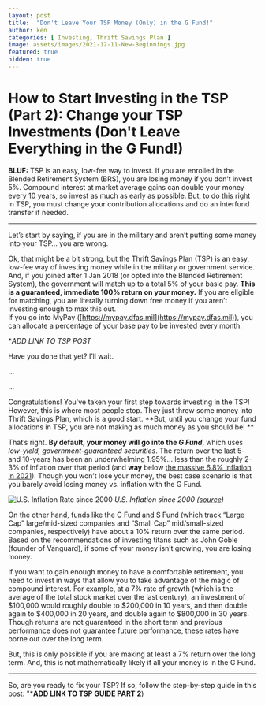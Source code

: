 ```yaml
---
layout: post
title:  "Don't Leave Your TSP Money (Only) in the G Fund!"
author: ken
categories: [ Investing, Thrift Savings Plan ]
image: assets/images/2021-12-11-New-Beginnings.jpg
featured: true
hidden: true
---
```


# How to Start Investing in the TSP (Part 2): Change your TSP Investments (Don't Leave Everything in the G Fund!)

**BLUF:** TSP is an easy, low-fee way to invest.  If you are enrolled in the Blended Retirement System (BRS), you are losing money if you don’t invest 5%.  Compound interest at market average gains can double your money every 10 years, so invest as much as early as possible.  But, to do this right in TSP, you must change your contribution allocations and do an interfund transfer if needed. 

------

Let’s start by saying, if you are in the military and aren’t putting some money into your TSP… you are wrong.

Ok, that might be a bit strong, but the Thrift Savings Plan (TSP) is an easy, low-fee way of investing money while in the military or government service.  And, if you joined after 1 Jan 2018 (or opted into the Blended Retirement System), the government will match up to a total 5% of your basic pay.  **This is a guaranteed, immediate 100% return on your money.**  If you are eligible for matching, you are literally turning down free money if you aren’t investing enough to max this out.  
If you go into MyPay ([https://mypay.dfas.mil](https://mypay.dfas.mil)), you can allocate a percentage of your base pay to be invested every month.  

**ADD LINK TO TSP POST*

Have you done that yet?  I’ll wait.

… 

…

Congratulations!  You've taken your first step towards investing in the TSP!  However, this is where most people stop. They just throw some money into Thrift Savings Plan, which is a good start.  **But, until you change your fund allocations in TSP, you are not making as much money as you should be! ** 

That’s right.  **By default, your money will go into the _G Fund_**, which uses _low-yield, government-guaranteed securities_.  The return over the last 5- and 10-years has been an underwhelming 1.95%… less than the roughly 2-3% of inflation over that period (and **way** below [the massive 6.8% inflation in 2021](https://www.theguardian.com/business/2021/dec/10/us-inflation-rate-rise-2021-highest-increase-since-1982#:~:text=The%20US%20inflation%20rate%20rose,after%20rising%200.9%25%20in%20October.)).  Though you won’t lose your money, the best case scenario is that you barely avoid losing money vs. inflation with the G Fund.

![U.S. Inflation Rate since 2000](2021-08-15-GFund-US-Inflation-Rates.png)
_U.S. Inflation since 2000 ([source](https://www.macrotrends.net/countries/USA/united-states/inflation-rate-cpi))_

On the other hand, funds like the C Fund and S Fund (which track “Large Cap” large/mid-sized companies and “Small Cap” mid/small-sized companies, respectively) have about a 10% return over the same period.  Based on the recommendations of investing titans such as John Goble (founder of Vanguard), if some of your money isn’t growing, you are losing money.  

If you want to gain enough money to have a comfortable retirement, you need to invest in ways that allow you to take advantage of the magic of compound interest.  For example, at a 7% rate of growth (which is the average of the total stock market over the last century), an investment of $100,000 would roughly double to $200,000 in 10 years, and then double again to $400,000 in 20 years, and double again to $800,000 in 30 years.  Though returns are not guaranteed in the short term and previous performance does not guarantee future performance, these rates have borne out over the long term.

But, this is only possible if you are making at least a 7% return over the long term.  And, this is not mathematically likely if all your money is in the G Fund.  

----

So, are you ready to fix your TSP?  If so, follow the step-by-step guide in this post: "***ADD LINK TO TSP GUIDE PART 2**)

